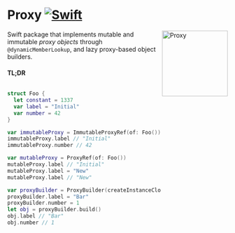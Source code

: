 # Proxy [![Swift](https://img.shields.io/badge/swift-5.1-orange.svg?style=flat)](#)
<img src="https://raw.githubusercontent.com/alexdrone/Proxy/master/Docsogo.png" width=150 alt="Proxy" align=right />

Swift package that implements mutable and immutable *proxy objects* through `@dynamicMemberLookup`, 
and lazy proxy-based object builders.

#### TL;DR

```swift

struct Foo {
  let constant = 1337
  var label = "Initial"
  var number = 42
}

var immutableProxy = ImmutableProxyRef(of: Foo())
immutableProxy.label // "Initial"
immutableProxy.number // 42

var mutableProxy = ProxyRef(of: Foo())
mutableProxy.label // "Initial"
mutableProxy.label = "New"
mutableProxy.label // "New"

var proxyBuilder = ProxyBuilder(createInstanceClosure: { Foo() })
proxyBuilder.label = "Bar"
proxyBuilder.number = 1
let obj = proxyBuilder.build()
obj.label // "Bar"
obj.number // 1

```

